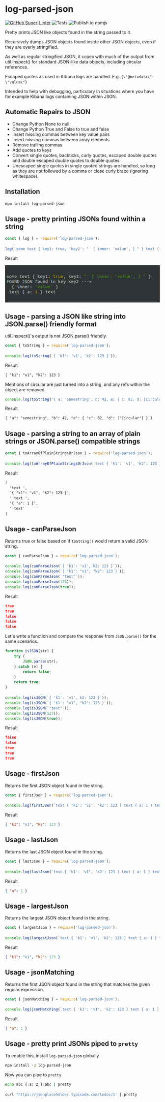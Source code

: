 # log-parsed-json

[![GitHub Super-Linter](https://github.com/Qarj/log-parsed-json/workflows/Lint%20Code%20Base/badge.svg)](https://github.com/marketplace/actions/super-linter)
![Tests](https://github.com/Qarj/log-parsed-json/workflows/Tests/badge.svg)
![Publish to npmjs](https://github.com/Qarj/log-parsed-json/workflows/Publish%20to%20npmjs/badge.svg)

Pretty prints JSON like objects found in the string passed to it.

Recursively dumps JSON objects found inside other JSON objects, even if they are overly stringified.

As well as regular stringified JSON, it copes with much of the output from util.inspect() for standard JSON-like data objects, including circular references.

Escaped quotes as used in Kibana logs are handled. E.g. `{\"@metadata\": \"value\"}`

Intended to help with debugging, particulary in situations where you have for example Kibana logs containing JSON within JSON.

## Automatic Repairs to JSON

-   Change Python None to null
-   Change Python True and False to true and false
-   Insert missing commas between key value pairs
-   Insert missing commas between array elements
-   Remove trailing commas
-   Add quotes to keys
-   Convert single quotes, backticks, curly quotes, escaped double quotes and double escaped double quotes to double quotes
-   Unescaped single quotes in single quoted strings are handled, so long as they are not followed by a comma or close curly brace (ignoring whitespace).

## Installation

```bash
npm install log-parsed-json
```

## Usage - pretty printing JSONs found within a string

```javascript
const { log } = require('log-parsed-json');

log(`some text { key1: true, 'key2': "  { inner: 'value', } " } text { a: 1 } text`);
```

Result

![Result](./jsonInJson.png)

## Usage - parsing a JSON like string into JSON.parse() friendly format

util.inspect()'s output is not JSON.parse() friendly.

```javascript
const { toString } = require('log-parsed-json');

console.log(toString(`{ 'k1': 'v1', 'k2': 123 }`));
```

Result

```txt
{ "k1": "v1", "k2": 123 }
```

Mentions of circular are just turned into a string, and any refs within the object are removed.

```javascript
console.log(toString("{ a: 'somestring', b: 42, e: { c: 82, d: [Circular *1] } }"));
```

Result

```txt
{ "a": "somestring", "b": 42, "e": { "c": 82, "d": ["Circular"] } }
```

## Usage - parsing a string to an array of plain strings or JSON.parse() compatible strings

```javascript
const { toArrayOfPlainStringsOrJson } = require('log-parsed-json');

console.log(toArrayOfPlainStringsOrJson(`text { 'k1': 'v1', 'k2': 123 } text { a: 1 } text`));
```

Result

```txt
[
  'text ',
  '{ "k1": "v1", "k2": 123 }',
  ' text ',
  '{ "a": 1 }',
  ' text'
]
```

## Usage - canParseJson

Returns true or false based on if `toString()` would return a valid JSON string.

```javascript
const { canParseJson } = require('log-parsed-json');

console.log(canParseJson(`{ 'k1': 'v1', k2: 123 }`));
console.log(canParseJson(`{ 'k1': "v1", "k2": 123 }`));
console.log(canParseJson(`"test"`));
console.log(canParseJson(123));
console.log(canParseJson(true));
```

Result

```json
true
true
false
false
false
```

Let's write a function and compare the response from `JSON.parse()` for the same scenarios.

```javascript
function isJSON(str) {
    try {
        JSON.parse(str);
    } catch (e) {
        return false;
    }
    return true;
}

console.log(isJSON(`{ 'k1': 'v1', k2: 123 }`));
console.log(isJSON(`{ 'k1': "v1", "k2": 123 }`));
console.log(isJSON(`"test"`));
console.log(isJSON(123));
console.log(isJSON(true));
```

Result

```json
false
false
true
true
true
```

## Usage - firstJson

Returns the first JSON object found in the string.

```javascript
const { firstJson } = require('log-parsed-json');

console.log(firstJson(`text { 'k1': 'v1', 'k2': 123 } text { a: 1 } text`));
```

Result

```json
{ "k1": "v1", "k2": 123 }
```

## Usage - lastJson

Returns the last JSON object found in the string.

```javascript
const { lastJson } = require('log-parsed-json');

console.log(lastJson(`text { 'k1': 'v1', 'k2': 123 } text { a: 1 } text`));
```

Result

```json
{ "a": 1 }
```

## Usage - largestJson

Returns the largest JSON object found in the string.

```javascript
const { largestJson } = require('log-parsed-json');

console.log(largestJson(`text { 'k1': 'v1', 'k2': 123 } text { a: 1 } text`));
```

Result

```json
{ "k1": "v1", "k2": 123 }
```

## Usage - jsonMatching

Returns the first JSON object found in the string that matches the given regular expression.

```javascript
const { jsonMatching } = require('log-parsed-json');

console.log(jsonMatching(`text { 'k1': 'v1', 'k2': 123 } text { a: 1 } text`, /a: 1/));
```

Result

```json
{ "a": 1 }
```

## Usage - pretty print JSONs piped to `pretty`

To enable this, install `log-parsed-json` globally

```bash
npm install -g log-parsed-json
```

Now you can pipe to `pretty`

```bash
echo abc { a: 2 } abc | pretty

curl 'https://jsonplaceholder.typicode.com/todos/1' | pretty
```
